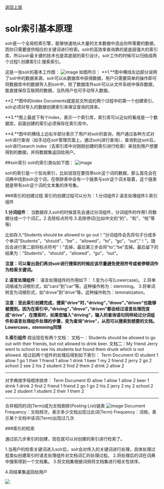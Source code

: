 [返回上层](index)

# solr索引基本原理

solr是一个全局检索引擎，能够快速地从大量的文本数据中选出你所需要的数据，而你只需要提供相应的关键词进行检索。solr的高效率查询靠的是底层强大的索引库，所以solr最关键的技术也是其底层的索引设计。solr工作的时候可以归结成两个过程1.创建索引2.搜索索引。

这是一张solr的基本工作图：
![image](http://dxsn-1300740068.cos.ap-nanjing.myqcloud.com/2021-12-12-042323.png)
如图所示：
**1.**图中横线左边部分说明了solr中的数据来源，solr可以从数据库中获得数据，用户只需要简单的操作即可将数据库中的数据导入到solr中，除了数据库外solr可以从文件系统中保存数据，能直接保存互联网的数据，当热用户也可手动导入数据。

**2.**图中的index Documents就是前文所说的两个过程中的第一个创建索引，solr必须对导入的数据创建索引来保证查询的效率。

**3.**图上最底下有个index，表示一个索引库，索引库可以近似的看成是一个数据库，前面创建的索引必须保存在索引库中。


**4.**图中的横线上边右半部分表示了用户对solr的查询，用户通过各种方式对solr进行查询（如手动在solr管理页面上，通过solrj进行查询），查询到达solr后，solr进行search index（去索引库中对刚刚创建的索引进行检索）来找到用户想要得到的数据，并将数据集返回给用户。

##solr索引
solr的索引类似如下图：
![image](http://dxsn-1300740068.cos.ap-nanjing.myqcloud.com/2021-12-12-042313.png)



solr的索引是一个反向索引，比如说现在要找带solr这个词的数据，那么首先会在词典中找到solr这个词，在倒排表中会有一个链表与solr这个词关联着，这个链表就是带有solr这个词的文本集的序号集。

###索引的创建过程
索引的创建过程可以分为：1.分词组件2.语言处理组件3.索引组件

**1.分词组件**：
当数据存入solr的时候首先会通过分词组件，分词组件的作用1.将数据分成一个个词汇。2.去除标点符号.3.去除停词(比如中文的“的”，“和”，“啦”等等)

比如存入“Students should be allowed to go out！”分词组件会先将句子分成多个单词“Students”，“should”，“be” ，“allowed”，“to”，“go”，“out”,“！”。随后会进行第二部将标点符号“！”去掉，最后第三步会将“to”,“be”去掉。最后留下的结果为：“Students”，“should”，“allowed”，“go”，“out”。

**注意：可以看出我们再对solr进行搜索的时候应该尽量避免使用符号或者停顿词作为检索关键词。**

**2.语言处理组件**：
语言处理组件的作用如下：
1.变为小写(Lowercase)。
2.将单词缩减为词根形式，如”cars”到”car”等。这种操作称为：stemming。
3.将单词转变为词根形式，如”drove”到”drive”等。这种操作称为：lemmatization。

**注意：至此索引创建完成，搜索”drive”时，”driving”，”drove”，”driven”也能够被搜到。因为在索引中，”driving”，”drove”，”driven”都会经过语言处理而变成”drive”，在搜索时，如果您输入”driving”，输入的查询语句同样经过分词组件和语言处理组件处理的步骤，变为查询”drive”，从而可以搜索到想要的文档。Lowercase，stemming同理**


**3.索引组件**
假设现在有两个文档：
文档一：Students should be allowed to go out with their friends, but not allowed to drink beer.
文档二：My friend Jerry went to school to see his students but found them drunk which is not allowed.
经过前两个组件的处理后得到如下索引：
Term    Document ID
student     1
allow       1
go          1
their       1
friend      1
allow       1
drink       1
beer        1
my          2
friend      2
jerry       2
go          2
school      2
see         2
his         2
student     2
find        2
them        2
drink       2
allow       2

---
对字典按字母顺序排序：
Term    Document ID
allow       1
allow       1
allow       2
beer        1
drink       1
drink       2
find        2
friend      1
friend      2
go          1
go          2
his         2
jerry       2
my          2
school      2
see         2
student     1
student     2
their       1
them        2

---
合并相同的词(Term)成为文档倒排(Posting List)链表
![image](http://dxsn-1300740068.cos.ap-nanjing.myqcloud.com/2021-12-12-042306.png)
Document Frequency：文档频次，表示多少文档出现过此词(Term)
Frequency：词频，表示某个文档中该词(Term)出现过几次


###索引的检索

通过前几步索引的创建，现在就可以对创建的索引进行检索了。


1.当用户的检索关键词进入solr后，solr会对传入的关键词进行处理，具体处理过程类似创建索引时语言处理组件对文档词汇的处理过程。
2.将处理后的词在词典中搜索得到一个文档集。
3.将文档集根据词频将文档集进行相关性排序。

4.将结果集返回给用户

![](http://dxsn-1300740068.cos.ap-nanjing.myqcloud.com/2021-12-12-042302.jpg)
